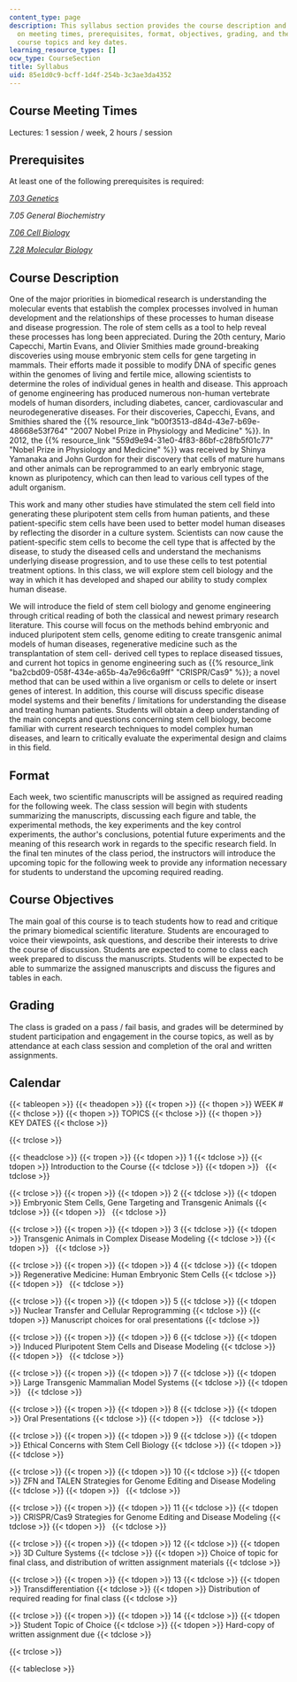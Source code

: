 ```yaml
---
content_type: page
description: This syllabus section provides the course description and information
  on meeting times, prerequisites, format, objectives, grading, and the schedule of
  course topics and key dates.
learning_resource_types: []
ocw_type: CourseSection
title: Syllabus
uid: 85e1d0c9-bcff-1d4f-254b-3c3ae3da4352
---
```


Course Meeting Times
--------------------

Lectures: 1 session / week, 2 hours / session

Prerequisites
-------------

At least one of the following prerequisites is required:

[_7.03 Genetics_](/courses/7-03-genetics-fall-2004)

_7.05 General Biochemistry_

[_7.06 Cell Biology_](/courses/7-06-cell-biology-spring-2007)

[_7.28 Molecular Biology_](/courses/7-28-molecular-biology-spring-2005)

Course Description
------------------

One of the major priorities in biomedical research is understanding the molecular events that establish the complex processes involved in human development and the relationships of these processes to human disease and disease progression. The role of stem cells as a tool to help reveal these processes has long been appreciated. During the 20th century, Mario Capecchi, Martin Evans, and Olivier Smithies made ground-breaking discoveries using mouse embryonic stem cells for gene targeting in mammals. Their efforts made it possible to modify DNA of specific genes within the genomes of living and fertile mice, allowing scientists to determine the roles of individual genes in health and disease. This approach of genome engineering has produced numerous non-human vertebrate models of human disorders, including diabetes, cancer, cardiovascular and neurodegenerative diseases. For their discoveries, Capecchi, Evans, and Smithies shared the {{% resource_link "b00f3513-d84d-43e7-b69e-48668e53f764" "2007 Nobel Prize in Physiology and Medicine" %}}. In 2012, the {{% resource_link "559d9e94-31e0-4f83-86bf-c28fb5f01c77" "Nobel Prize in Physiology and Medicine" %}} was received by Shinya Yamanaka and John Gurdon for their discovery that cells of mature humans and other animals can be reprogrammed to an early embryonic stage, known as pluripotency, which can then lead to various cell types of the adult organism.

This work and many other studies have stimulated the stem cell field into generating these pluripotent stem cells from human patients, and these patient-specific stem cells have been used to better model human diseases by reflecting the disorder in a culture system. Scientists can now cause the patient-specific stem cells to become the cell type that is affected by the disease, to study the diseased cells and understand the mechanisms underlying disease progression, and to use these cells to test potential treatment options. In this class, we will explore stem cell biology and the way in which it has developed and shaped our ability to study complex human disease.

We will introduce the field of stem cell biology and genome engineering through critical reading of both the classical and newest primary research literature. This course will focus on the methods behind embryonic and induced pluripotent stem cells, genome editing to create transgenic animal models of human diseases, regenerative medicine such as the transplantation of stem cell- derived cell types to replace diseased tissues, and current hot topics in genome engineering such as {{% resource_link "ba2cbd09-058f-434e-a65b-4a7e96c6a9ff" "CRISPR/Cas9" %}}; a novel method that can be used within a live organism or cells to delete or insert genes of interest. In addition, this course will discuss specific disease model systems and their benefits / limitations for understanding the disease and treating human patients. Students will obtain a deep understanding of the main concepts and questions concerning stem cell biology, become familiar with current research techniques to model complex human diseases, and learn to critically evaluate the experimental design and claims in this field.

Format
------

Each week, two scientific manuscripts will be assigned as required reading for the following week. The class session will begin with students summarizing the manuscripts, discussing each figure and table, the experimental methods, the key experiments and the key control experiments, the author's conclusions, potential future experiments and the meaning of this research work in regards to the specific research field. In the final ten minutes of the class period, the instructors will introduce the upcoming topic for the following week to provide any information necessary for students to understand the upcoming required reading.

Course Objectives
-----------------

The main goal of this course is to teach students how to read and critique the primary biomedical scientific literature. Students are encouraged to voice their viewpoints, ask questions, and describe their interests to drive the course of discussion. Students are expected to come to class each week prepared to discuss the manuscripts. Students will be expected to be able to summarize the assigned manuscripts and discuss the figures and tables in each.

Grading
-------

The class is graded on a pass / fail basis, and grades will be determined by student participation and engagement in the course topics, as well as by attendance at each class session and completion of the oral and written assignments.

Calendar
--------

{{< tableopen >}}
{{< theadopen >}}
{{< tropen >}}
{{< thopen >}}
WEEK #
{{< thclose >}}
{{< thopen >}}
TOPICS
{{< thclose >}}
{{< thopen >}}
KEY DATES
{{< thclose >}}

{{< trclose >}}

{{< theadclose >}}
{{< tropen >}}
{{< tdopen >}}
1
{{< tdclose >}}
{{< tdopen >}}
Introduction to the Course
{{< tdclose >}}
{{< tdopen >}}
 
{{< tdclose >}}

{{< trclose >}}
{{< tropen >}}
{{< tdopen >}}
2
{{< tdclose >}}
{{< tdopen >}}
Embryonic Stem Cells, Gene Targeting and Transgenic Animals
{{< tdclose >}}
{{< tdopen >}}
 
{{< tdclose >}}

{{< trclose >}}
{{< tropen >}}
{{< tdopen >}}
3
{{< tdclose >}}
{{< tdopen >}}
Transgenic Animals in Complex Disease Modeling
{{< tdclose >}}
{{< tdopen >}}
 
{{< tdclose >}}

{{< trclose >}}
{{< tropen >}}
{{< tdopen >}}
4
{{< tdclose >}}
{{< tdopen >}}
Regenerative Medicine: Human Embryonic Stem Cells
{{< tdclose >}}
{{< tdopen >}}
 
{{< tdclose >}}

{{< trclose >}}
{{< tropen >}}
{{< tdopen >}}
5
{{< tdclose >}}
{{< tdopen >}}
Nuclear Transfer and Cellular Reprogramming
{{< tdclose >}}
{{< tdopen >}}
Manuscript choices for oral presentations
{{< tdclose >}}

{{< trclose >}}
{{< tropen >}}
{{< tdopen >}}
6
{{< tdclose >}}
{{< tdopen >}}
Induced Pluripotent Stem Cells and Disease Modeling
{{< tdclose >}}
{{< tdopen >}}
 
{{< tdclose >}}

{{< trclose >}}
{{< tropen >}}
{{< tdopen >}}
7
{{< tdclose >}}
{{< tdopen >}}
Large Transgenic Mammalian Model Systems
{{< tdclose >}}
{{< tdopen >}}
 
{{< tdclose >}}

{{< trclose >}}
{{< tropen >}}
{{< tdopen >}}
8
{{< tdclose >}}
{{< tdopen >}}
Oral Presentations
{{< tdclose >}}
{{< tdopen >}}
 
{{< tdclose >}}

{{< trclose >}}
{{< tropen >}}
{{< tdopen >}}
9
{{< tdclose >}}
{{< tdopen >}}
Ethical Concerns with Stem Cell Biology
{{< tdclose >}}
{{< tdopen >}}
 
{{< tdclose >}}

{{< trclose >}}
{{< tropen >}}
{{< tdopen >}}
10
{{< tdclose >}}
{{< tdopen >}}
ZFN and TALEN Strategies for Genome Editing and Disease Modeling
{{< tdclose >}}
{{< tdopen >}}
 
{{< tdclose >}}

{{< trclose >}}
{{< tropen >}}
{{< tdopen >}}
11
{{< tdclose >}}
{{< tdopen >}}
CRISPR/Cas9 Strategies for Genome Editing and Disease Modeling
{{< tdclose >}}
{{< tdopen >}}
 
{{< tdclose >}}

{{< trclose >}}
{{< tropen >}}
{{< tdopen >}}
12
{{< tdclose >}}
{{< tdopen >}}
3D Culture Systems
{{< tdclose >}}
{{< tdopen >}}
Choice of topic for final class, and distribution of written assignment materials
{{< tdclose >}}

{{< trclose >}}
{{< tropen >}}
{{< tdopen >}}
13
{{< tdclose >}}
{{< tdopen >}}
Transdifferentiation
{{< tdclose >}}
{{< tdopen >}}
Distribution of required reading for final class
{{< tdclose >}}

{{< trclose >}}
{{< tropen >}}
{{< tdopen >}}
14
{{< tdclose >}}
{{< tdopen >}}
Student Topic of Choice
{{< tdclose >}}
{{< tdopen >}}
Hard-copy of written assignment due
{{< tdclose >}}

{{< trclose >}}

{{< tableclose >}}